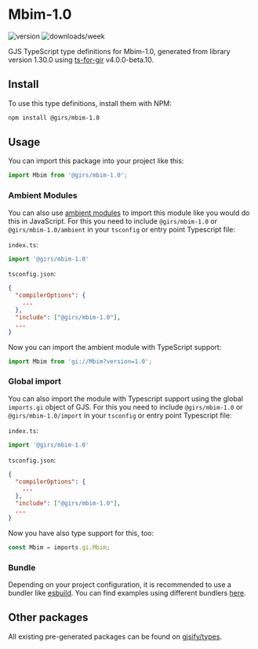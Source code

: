 
# Mbim-1.0

![version](https://img.shields.io/npm/v/@girs/mbim-1.0)
![downloads/week](https://img.shields.io/npm/dw/@girs/mbim-1.0)


GJS TypeScript type definitions for Mbim-1.0, generated from library version 1.30.0 using [ts-for-gir](https://github.com/gjsify/ts-for-gir) v4.0.0-beta.10.


## Install

To use this type definitions, install them with NPM:
```bash
npm install @girs/mbim-1.0
```

## Usage

You can import this package into your project like this:
```ts
import Mbim from '@girs/mbim-1.0';
```

### Ambient Modules

You can also use [ambient modules](https://github.com/gjsify/ts-for-gir/tree/main/packages/cli#ambient-modules) to import this module like you would do this in JavaScript.
For this you need to include `@girs/mbim-1.0` or `@girs/mbim-1.0/ambient` in your `tsconfig` or entry point Typescript file:

`index.ts`:
```ts
import '@girs/mbim-1.0'
```

`tsconfig.json`:
```json
{
  "compilerOptions": {
    ...
  },
  "include": ["@girs/mbim-1.0"],
  ...
}
```

Now you can import the ambient module with TypeScript support: 

```ts
import Mbim from 'gi://Mbim?version=1.0';
```

### Global import

You can also import the module with Typescript support using the global `imports.gi` object of GJS.
For this you need to include `@girs/mbim-1.0` or `@girs/mbim-1.0/import` in your `tsconfig` or entry point Typescript file:

`index.ts`:
```ts
import '@girs/mbim-1.0'
```

`tsconfig.json`:
```json
{
  "compilerOptions": {
    ...
  },
  "include": ["@girs/mbim-1.0"],
  ...
}
```

Now you have also type support for this, too:

```ts
const Mbim = imports.gi.Mbim;
```

### Bundle

Depending on your project configuration, it is recommended to use a bundler like [esbuild](https://esbuild.github.io/). You can find examples using different bundlers [here](https://github.com/gjsify/ts-for-gir/tree/main/examples).

## Other packages

All existing pre-generated packages can be found on [gjsify/types](https://github.com/gjsify/types).


